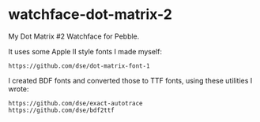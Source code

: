 watchface-dot-matrix-2
======================

My Dot Matrix #2 Watchface for Pebble.

It uses some Apple II style fonts I made myself:

    https://github.com/dse/dot-matrix-font-1

I created BDF fonts and converted those to TTF fonts, using these
utilities I wrote:

    https://github.com/dse/exact-autotrace
	https://github.com/dse/bdf2ttf

